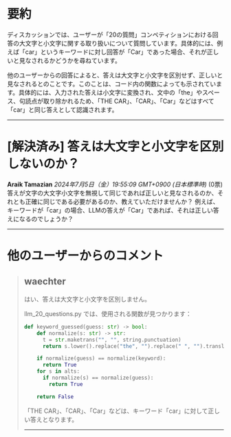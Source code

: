 # 要約 
ディスカッションでは、ユーザーが「20の質問」コンペティションにおける回答の大文字と小文字に関する取り扱いについて質問しています。具体的には、例えば「car」というキーワードに対し回答が「Car」であった場合、それが正しいと見なされるかどうかを尋ねています。

他のユーザーからの回答によると、答えは大文字と小文字を区別せず、正しいと見なされるとのことです。このことは、コード内の関数によっても示されています。具体的には、入力された答えは小文字に変換され、文中の「the」やスペース、句読点が取り除かれるため、「THE CAR」、「CAR」、「Car」などはすべて「car」と同じ答えとして認識されます。

---
# [解決済み] 答えは大文字と小文字を区別しないのか？
**Araik Tamazian** *2024年7月5日（金）19:55:09 GMT+0900 (日本標準時)* (0票)
答えが文字の大文字小文字を無視して同じであれば正しいと見なされるのか、それとも正確に同じである必要があるのか、教えていただけませんか？
例えば、キーワードが「car」の場合、LLMの答えが「Car」であれば、それは正しい答えになるのでしょうか？

---
# 他のユーザーからのコメント
> ## waechter
> 
> はい、答えは大文字と小文字を区別しません。
> 
> llm_20_questions.py では、使用される関数が見つかります：
> 
> ```python
> def keyword_guessed(guess: str) -> bool:
>     def normalize(s: str) -> str:
>       t = str.maketrans("", "", string.punctuation)
>       return s.lower().replace("the", "").replace(" ", "").translate(t)
> 
>     if normalize(guess) == normalize(keyword):
>       return True
>     for s in alts:
>       if normalize(s) == normalize(guess):
>         return True
> 
>     return False
> ```
> 
> 「THE CAR」、「CAR」、「Car」などは、キーワード「car」に対して正しい答えとなります。
> 
> ---
